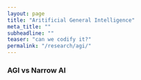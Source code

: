 ```yaml
---
layout: page
title: "Aritificial General Intelligence"
meta_title: ""
subheadline: ""
teaser: "can we codify it?"
permalink: "/research/agi/"
---
```


### AGI vs Narrow AI
